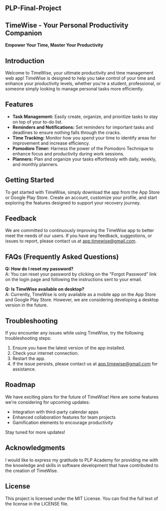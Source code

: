 ## PLP-Final-Project
## TimeWise - Your Personal Productivity Companion

**Empower Your Time, Master Your Productivity**

## Introduction

Welcome to TimeWise, your ultimate productivity and time management web app! TimeWise is designed to help you take control of your time and enhance your productivity levels, whether you're a student, professional, or someone simply looking to manage personal tasks more efficiently.

## Features

- **Task Management:** Easily create, organize, and prioritize tasks to stay on top of your to-do list.
- **Reminders and Notifications:** Set reminders for important tasks and deadlines to ensure nothing falls through the cracks.
- **Time Tracking:** Monitor how you spend your time to identify areas for improvement and increase efficiency.
- **Pomodoro Timer:** Harness the power of the Pomodoro Technique to enhance focus and productivity during work sessions.
- **Planners:** Plan and organize your tasks effortlessly with daily, weekly, and monthly planners.

## Getting Started

To get started with TimeWise, simply download the app from the App Store or Google Play Store. Create an account, customize your profile, and start exploring the features designed to support your recovery journey.

## Feedback

We are committed to continuously improving the TimeWise app to better meet the needs of our users. If you have any feedback, suggestions, or issues to report, please contact us at [app.timewise@gmail.com](app.timewise@gmail.com).

## FAQs (Frequently Asked Questions)

**Q: How do I reset my password?**  
A: You can reset your password by clicking on the "Forgot Password" link on the login page and following the instructions sent to your email.

**Q: Is TimeWise available on desktop?**  
A: Currently, TimeWise is only available as a mobile app on the App Store and Google Play Store. However, we are considering developing a desktop version in the future.

## Troubleshooting

If you encounter any issues while using TimeWise, try the following troubleshooting steps:

1. Ensure you have the latest version of the app installed.
2. Check your internet connection.
3. Restart the app.
4. If the issue persists, please contact us at [app.timewise@gmail.com](app.timewise@gmail.com) for assistance.

## Roadmap

We have exciting plans for the future of TimeWise! Here are some features we're considering for upcoming updates:

- Integration with third-party calendar apps
- Enhanced collaboration features for team projects
- Gamification elements to encourage productivity

Stay tuned for more updates!

## Acknowledgments

I would like to express my gratitude to PLP Academy for providing me with the knowledge and skills in software development that have contributed to the creation of TimeWise.

## License

This project is licensed under the MIT License. You can find the full text of the license in the LICENSE file.

